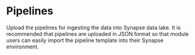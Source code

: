 # Pipelines

Upload the pipelines for ingesting the data into Synapse data lake. It is recommended that pipelines are uploaded in JSON format so that module users can easily import the pipeline template into their Synapse environment. 
